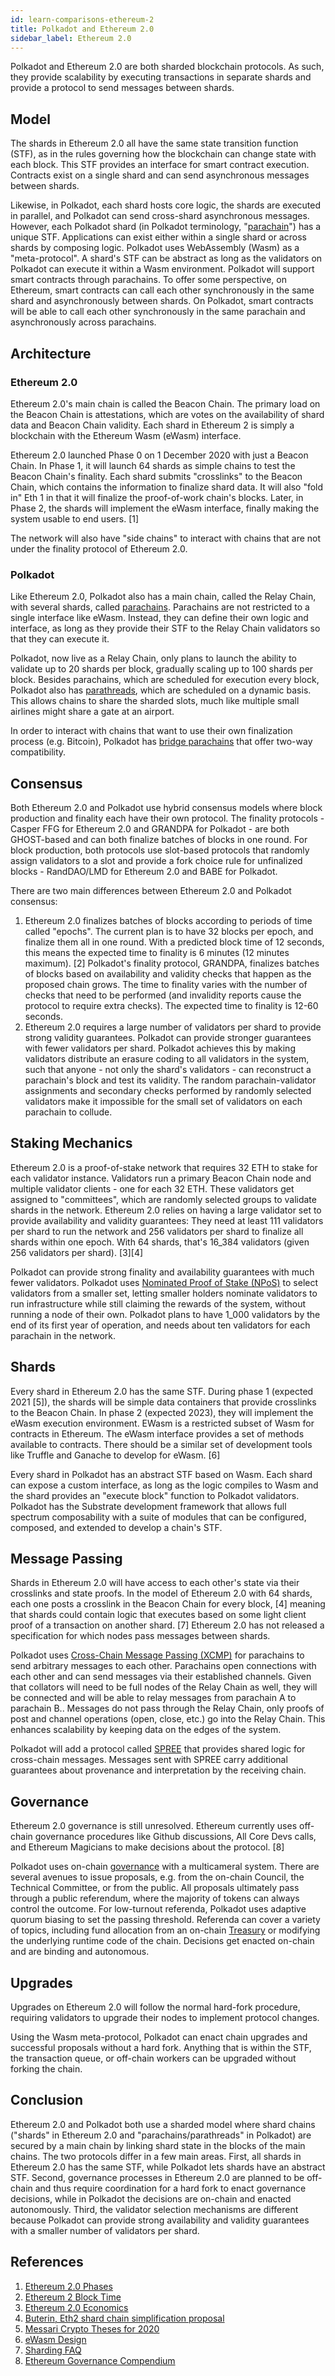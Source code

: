 ```yaml
---
id: learn-comparisons-ethereum-2
title: Polkadot and Ethereum 2.0
sidebar_label: Ethereum 2.0
---
```


Polkadot and Ethereum 2.0 are both sharded blockchain protocols. As such, they provide scalability
by executing transactions in separate shards and provide a protocol to send messages between
shards.

## Model

The shards in Ethereum 2.0 all have the same state transition function (STF), as in the rules
governing how the blockchain can change state with each block. This STF provides an interface for
smart contract execution. Contracts exist on a single shard and can send asynchronous messages
between shards.

Likewise, in Polkadot, each shard hosts core logic, the shards are executed in parallel, and
Polkadot can send cross-shard asynchronous messages. However, each Polkadot shard (in Polkadot
terminology, "[parachain](learn-parachains.md)") has a unique STF. Applications can exist either within
a single shard or across shards by composing logic. Polkadot uses WebAssembly (Wasm) as a
"meta-protocol". A shard's STF can be abstract as long as the validators on Polkadot can execute it
within a Wasm environment. Polkadot will support smart contracts through parachains. To offer some 
perspective, on Ethereum, smart contracts can call each other synchronously in the same shard and 
asynchronously between shards. On Polkadot, smart contracts will be able to call each other synchronously 
in the same parachain and asynchronously across parachains.

## Architecture

### Ethereum 2.0

Ethereum 2.0's main chain is called the Beacon Chain. The primary load on the Beacon Chain is
attestations, which are votes on the availability of shard data and Beacon Chain validity. Each 
shard in Ethereum 2 is simply a blockchain with the Ethereum Wasm (eWasm) interface.

Ethereum 2.0 launched Phase 0 on 1 December 2020 with just a Beacon Chain. In Phase 1, it will
launch 64 shards as simple chains to test the Beacon Chain's finality. Each shard submits
"crosslinks" to the Beacon Chain, which contains the information to finalize shard data. It will also
"fold in" Eth 1 in that it will finalize the proof-of-work chain's blocks. Later, in Phase 2, the
shards will implement the eWasm interface, finally making the system usable to end users. [1]

The network will also have "side chains" to interact with chains that are not under the finality
protocol of Ethereum 2.0.

### Polkadot

Like Ethereum 2.0, Polkadot also has a main chain, called the Relay Chain, with several shards,
called [parachains](learn-parachains.md). Parachains are not restricted to a single interface like
eWasm. Instead, they can define their own logic and interface, as long as they provide their STF to
the Relay Chain validators so that they can execute it.

Polkadot, now live as a Relay Chain, only plans to launch the ability to validate up to 20 shards
per block, gradually scaling up to 100 shards per block. Besides parachains, which are scheduled for
execution every block, Polkadot also has [parathreads](learn-parathreads.md), which are scheduled on a
dynamic basis. This allows chains to share the sharded slots, much like multiple small airlines
might share a gate at an airport.

In order to interact with chains that want to use their own finalization process (e.g. Bitcoin),
Polkadot has [bridge parachains](learn-bridges.md) that offer two-way compatibility.

## Consensus

Both Ethereum 2.0 and Polkadot use hybrid consensus models where block production and finality each
have their own protocol. The finality protocols - Casper FFG for Ethereum 2.0 and GRANDPA for
Polkadot - are both GHOST-based and can both finalize batches of blocks in one round. For block
production, both protocols use slot-based protocols that randomly assign validators to a slot and
provide a fork choice rule for unfinalized blocks - RandDAO/LMD for Ethereum 2.0 and BABE for
Polkadot.

There are two main differences between Ethereum 2.0 and Polkadot consensus:

1. Ethereum 2.0 finalizes batches of blocks according to periods of time called "epochs". The
   current plan is to have 32 blocks per epoch, and finalize them all in one round. With a predicted
   block time of 12 seconds, this means the expected time to finality is 6 minutes (12 minutes
   maximum). [2] Polkadot's finality protocol, GRANDPA, finalizes batches of blocks based on
   availability and validity checks that happen as the proposed chain grows. The time to finality
   varies with the number of checks that need to be performed (and invalidity reports cause the
   protocol to require extra checks). The expected time to finality is 12-60 seconds.
2. Ethereum 2.0 requires a large number of validators per shard to provide strong validity
   guarantees. Polkadot can provide stronger guarantees with fewer validators per shard.
   Polkadot achieves this by making validators distribute an erasure coding to all validators in the
   system, such that anyone - not only the shard's validators - can reconstruct a parachain's block
   and test its validity. The random parachain-validator assignments and secondary checks performed
   by randomly selected validators make it impossible for the small set of validators on each
   parachain to collude.

## Staking Mechanics

Ethereum 2.0 is a proof-of-stake network that requires 32 ETH to stake for each validator instance.
Validators run a primary Beacon Chain node and multiple validator clients - one for each 32 ETH.
These validators get assigned to "committees", which are randomly selected groups to validate shards
in the network. Ethereum 2.0 relies on having a large validator set to provide availability and
validity guarantees: They need at least 111 validators per shard to run the network and 256
validators per shard to finalize all shards within one epoch. With 64 shards, that's 16_384
validators (given 256 validators per shard). [3][4]

Polkadot can provide strong finality and availability guarantees with much fewer validators.
Polkadot uses [Nominated Proof of Stake (NPoS)](learn-staking.md) to select validators from a smaller
set, letting smaller holders nominate validators to run infrastructure while still claiming the
rewards of the system, without running a node of their own. Polkadot plans to have 1_000 validators
by the end of its first year of operation, and needs about ten validators for each parachain in the
network.

## Shards

Every shard in Ethereum 2.0 has the same STF. During phase 1 (expected 2021 [5]), the shards will be
simple data containers that provide crosslinks to the Beacon Chain. In phase 2 (expected 2023), they
will implement the eWasm execution environment. EWasm is a restricted subset of Wasm for contracts
in Ethereum. The eWasm interface provides a set of methods available to contracts. There should be a
similar set of development tools like Truffle and Ganache to develop for eWasm. [6]

Every shard in Polkadot has an abstract STF based on Wasm. Each shard can expose a custom interface,
as long as the logic compiles to Wasm and the shard provides an "execute block" function to Polkadot
validators. Polkadot has the Substrate development framework that allows full spectrum composability
with a suite of modules that can be configured, composed, and extended to develop a chain's STF.

## Message Passing

Shards in Ethereum 2.0 will have access to each other's state via their crosslinks and state proofs.
In the model of Ethereum 2.0 with 64 shards, each one posts a crosslink in the Beacon Chain for
every block, [4] meaning that shards could contain logic that executes based on some light client
proof of a transaction on another shard. [7] Ethereum 2.0 has not released a specification for which
nodes pass messages between shards.

Polkadot uses [Cross-Chain Message Passing (XCMP)](learn-crosschain.md) for parachains to send
arbitrary messages to each other. Parachains open connections with each other and can send messages
via their established channels. Given that collators will need to be full nodes of the Relay Chain
as well, they will be connected and will be able to relay messages from parachain A
to parachain B.. Messages do not pass through the Relay Chain, only proofs of post and channel
operations (open, close, etc.) go into the Relay Chain. This enhances scalability by keeping data on
the edges of the system.

Polkadot will add a protocol called [SPREE](learn-spree.md) that provides shared logic for
cross-chain messages. Messages sent with SPREE carry additional guarantees about provenance and
interpretation by the receiving chain.

## Governance

Ethereum 2.0 governance is still unresolved. Ethereum currently uses off-chain governance procedures
like Github discussions, All Core Devs calls, and Ethereum Magicians to make decisions about the
protocol. [8]

Polkadot uses on-chain [governance](learn-governance.md) with a multicameral system. There are several
avenues to issue proposals, e.g. from the on-chain Council, the Technical Committee, or from the
public. All proposals ultimately pass through a public referendum, where the majority of tokens can
always control the outcome. For low-turnout referenda, Polkadot uses adaptive quorum biasing to set
the passing threshold. Referenda can cover a variety of topics, including fund allocation from an
on-chain [Treasury](learn-treasury.md) or modifying the underlying runtime code of the chain. Decisions
get enacted on-chain and are binding and autonomous.

## Upgrades

Upgrades on Ethereum 2.0 will follow the normal hard-fork procedure, requiring validators to upgrade
their nodes to implement protocol changes.

Using the Wasm meta-protocol, Polkadot can enact chain upgrades and successful proposals without a
hard fork. Anything that is within the STF, the transaction queue, or off-chain workers can be
upgraded without forking the chain.

## Conclusion

Ethereum 2.0 and Polkadot both use a sharded model where shard chains ("shards" in Ethereum 2.0 and
"parachains/parathreads" in Polkadot) are secured by a main chain by linking shard state in the
blocks of the main chains. The two protocols differ in a few main areas. First, all shards in
Ethereum 2.0 has the same STF, while Polkadot lets shards have an abstract STF. Second, governance
processes in Ethereum 2.0 are planned to be off-chain and thus require coordination for a hard fork
to enact governance decisions, while in Polkadot the decisions are on-chain and enacted
autonomously. Third, the validator selection mechanisms are different because Polkadot can provide
strong availability and validity guarantees with a smaller number of validators per shard.

## References

1. [Ethereum 2.0 Phases](https://docs.ethhub.io/ethereum-roadmap/ethereum-2.0/eth-2.0-phases/)
2. [Ethereum 2 Block Time](https://github.com/ethereum/eth2.0-specs/blob/676e216/specs/phase0/beacon-chain.md#time-parameters)
3. [Ethereum 2.0 Economics](https://docs.ethhub.io/ethereum-roadmap/ethereum-2.0/eth-2.0-economics/)
4. [Buterin, Eth2 shard chain simplification proposal](https://notes.ethereum.org/@vbuterin/HkiULaluS)
5. [Messari Crypto Theses for 2020](https://messari.io/report/crypto-theses-for-2020)
6. [eWasm Design](https://github.com/ewasm/design)
7. [Sharding FAQ](https://github.com/ethereum/wiki/wiki/Sharding-FAQ#how-would-synchronous-cross-shard-messages-work)
8. [Ethereum Governance Compendium](https://github.com/ethereum/wiki/wiki/Governance-compendium)
